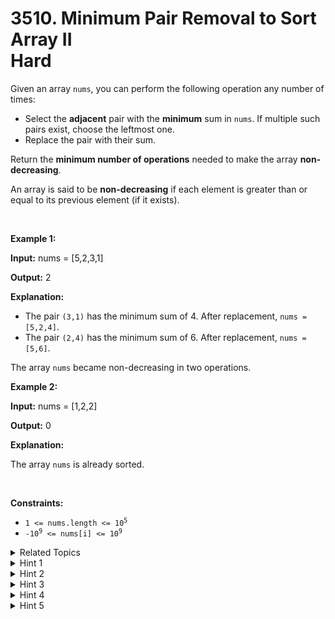 
# 3510. Minimum Pair Removal to Sort Array II<br> Hard

<p>Given an array <code>nums</code>, you can perform the following operation any number of times:</p>

<ul>
	<li>Select the <strong>adjacent</strong> pair with the <strong>minimum</strong> sum in <code>nums</code>. If multiple such pairs exist, choose the leftmost one.</li>
	<li>Replace the pair with their sum.</li>
</ul>

<p>Return the <strong>minimum number of operations</strong> needed to make the array <strong>non-decreasing</strong>.</p>

<p>An array is said to be <strong>non-decreasing</strong> if each element is greater than or equal to its previous element (if it exists).</p>

<p>&nbsp;</p>
<p><strong class="example">Example 1:</strong></p>

<div class="example-block">
<p><strong>Input:</strong> <span class="example-io">nums = [5,2,3,1]</span></p>

<p><strong>Output:</strong> <span class="example-io">2</span></p>

<p><strong>Explanation:</strong></p>

<ul>
	<li>The pair <code>(3,1)</code> has the minimum sum of 4. After replacement, <code>nums = [5,2,4]</code>.</li>
	<li>The pair <code>(2,4)</code> has the minimum sum of 6. After replacement, <code>nums = [5,6]</code>.</li>
</ul>

<p>The array <code>nums</code> became non-decreasing in two operations.</p>
</div>

<p><strong class="example">Example 2:</strong></p>

<div class="example-block">
<p><strong>Input:</strong> <span class="example-io">nums = [1,2,2]</span></p>

<p><strong>Output:</strong> <span class="example-io">0</span></p>

<p><strong>Explanation:</strong></p>

<p>The array <code>nums</code> is already sorted.</p>
</div>

<p>&nbsp;</p>
<p><strong>Constraints:</strong></p>

<ul>
	<li><code>1 &lt;= nums.length &lt;= 10<sup>5</sup></code></li>
	<li><code>-10<sup>9</sup> &lt;= nums[i] &lt;= 10<sup>9</sup></code></li>
</ul>


<details>

<summary> Related Topics </summary>

-	`Array`
-	`Hash Table`
-	`Linked List`
-	`Heap (Priority Queue)`
-	`Simulation`
-	`Doubly-Linked List`
-	`Ordered Set`

</details>


<details>
<summary> Hint 1 </summary>
We can perform the simulation using data structures.
</details>

<details>
<summary> Hint 2 </summary>
Maintain an array index and value using a map since we need to find the next and previous ones.
</details>

<details>
<summary> Hint 3 </summary>
Maintain the indices to be removed using a hash set.
</details>

<details>
<summary> Hint 4 </summary>
Maintain the neighbor sums with the smaller indices (set or priority queue).
</details>

<details>
<summary> Hint 5 </summary>
Keep the 3 structures in sync during the removals.
</details>